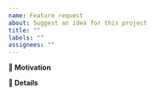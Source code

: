 ```yaml
---
name: Feature request
about: Suggest an idea for this project
title: ""
labels: ""
assignees: ""
---
```


**🧐 Motivation**

<!-- Is your feature request related to a specific problem? Is it just a crazy idea? Tell us about it! -->

**📝 Details**

<!-- Please describe your feature request in detail. -->
